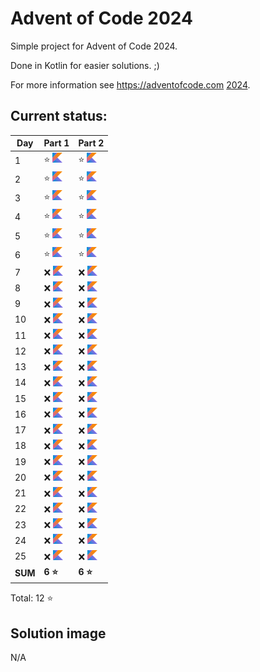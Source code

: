 # Advent of Code 2024

Simple project for Advent of Code 2024.

Done in Kotlin for easier solutions. ;)

For more information see https://adventofcode.com [2024](https://adventofcode.com/2024).

## Current status:

| Day     | Part 1                         | Part 2                         |
|---------|--------------------------------|--------------------------------|
| 1       | ⭐ ![Kotlin](../img/kotlin.png) | ⭐ ![Kotlin](../img/kotlin.png) |
| 2       | ⭐ ![Kotlin](../img/kotlin.png) | ⭐ ![Kotlin](../img/kotlin.png) |
| 3       | ⭐ ![Kotlin](../img/kotlin.png) | ⭐ ![Kotlin](../img/kotlin.png) |
| 4       | ⭐ ![Kotlin](../img/kotlin.png) | ⭐ ![Kotlin](../img/kotlin.png) |
| 5       | ⭐ ![Kotlin](../img/kotlin.png) | ⭐ ![Kotlin](../img/kotlin.png) |
| 6       | ⭐ ![Kotlin](../img/kotlin.png) | ⭐ ![Kotlin](../img/kotlin.png) |
| 7       | ❌ ![Kotlin](../img/kotlin.png) | ❌ ![Kotlin](../img/kotlin.png) |
| 8       | ❌ ![Kotlin](../img/kotlin.png) | ❌ ![Kotlin](../img/kotlin.png) |
| 9       | ❌ ![Kotlin](../img/kotlin.png) | ❌ ![Kotlin](../img/kotlin.png) |
| 10      | ❌ ![Kotlin](../img/kotlin.png) | ❌ ![Kotlin](../img/kotlin.png) |
| 11      | ❌ ![Kotlin](../img/kotlin.png) | ❌ ![Kotlin](../img/kotlin.png) |
| 12      | ❌ ![Kotlin](../img/kotlin.png) | ❌ ![Kotlin](../img/kotlin.png) |
| 13      | ❌ ![Kotlin](../img/kotlin.png) | ❌ ![Kotlin](../img/kotlin.png) |
| 14      | ❌ ![Kotlin](../img/kotlin.png) | ❌ ![Kotlin](../img/kotlin.png) |
| 15      | ❌ ![Kotlin](../img/kotlin.png) | ❌ ![Kotlin](../img/kotlin.png) |
| 16      | ❌ ![Kotlin](../img/kotlin.png) | ❌ ![Kotlin](../img/kotlin.png) |
| 17      | ❌ ![Kotlin](../img/kotlin.png) | ❌ ![Kotlin](../img/kotlin.png) |
| 18      | ❌ ![Kotlin](../img/kotlin.png) | ❌ ![Kotlin](../img/kotlin.png) |
| 19      | ❌ ![Kotlin](../img/kotlin.png) | ❌ ![Kotlin](../img/kotlin.png) |
| 20      | ❌ ![Kotlin](../img/kotlin.png) | ❌ ![Kotlin](../img/kotlin.png) |
| 21      | ❌ ![Kotlin](../img/kotlin.png) | ❌ ![Kotlin](../img/kotlin.png) |
| 22      | ❌ ![Kotlin](../img/kotlin.png) | ❌ ![Kotlin](../img/kotlin.png) |
| 23      | ❌ ![Kotlin](../img/kotlin.png) | ❌ ![Kotlin](../img/kotlin.png) |
| 24      | ❌ ![Kotlin](../img/kotlin.png) | ❌ ![Kotlin](../img/kotlin.png) |
| 25      | ❌ ![Kotlin](../img/kotlin.png) | ❌ ![Kotlin](../img/kotlin.png) |
| **SUM** | **6 ⭐**                        | **6 ⭐**                        |

Total: 12 ⭐

## Solution image
N/A
